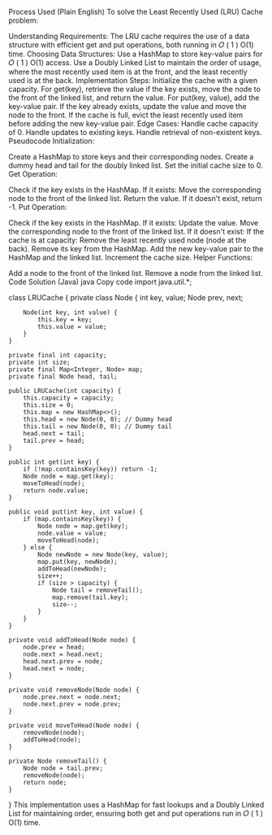 Process Used (Plain English)
To solve the Least Recently Used (LRU) Cache problem:

Understanding Requirements: The LRU cache requires the use of a data structure with efficient get and put operations, both running in 
𝑂
(
1
)
O(1) time.
Choosing Data Structures:
Use a HashMap to store key-value pairs for 
𝑂
(
1
)
O(1) access.
Use a Doubly Linked List to maintain the order of usage, where the most recently used item is at the front, and the least recently used is at the back.
Implementation Steps:
Initialize the cache with a given capacity.
For get(key), retrieve the value if the key exists, move the node to the front of the linked list, and return the value.
For put(key, value), add the key-value pair. If the key already exists, update the value and move the node to the front. If the cache is full, evict the least recently used item before adding the new key-value pair.
Edge Cases:
Handle cache capacity of 0.
Handle updates to existing keys.
Handle retrieval of non-existent keys.
Pseudocode
Initialization:

Create a HashMap to store keys and their corresponding nodes.
Create a dummy head and tail for the doubly linked list.
Set the initial cache size to 0.
Get Operation:

Check if the key exists in the HashMap.
If it exists:
Move the corresponding node to the front of the linked list.
Return the value.
If it doesn't exist, return -1.
Put Operation:

Check if the key exists in the HashMap.
If it exists:
Update the value.
Move the corresponding node to the front of the linked list.
If it doesn't exist:
If the cache is at capacity:
Remove the least recently used node (node at the back).
Remove its key from the HashMap.
Add the new key-value pair to the HashMap and the linked list.
Increment the cache size.
Helper Functions:

Add a node to the front of the linked list.
Remove a node from the linked list.
Code Solution (Java)
java
Copy code
import java.util.*;

class LRUCache {
    private class Node {
        int key, value;
        Node prev, next;

        Node(int key, int value) {
            this.key = key;
            this.value = value;
        }
    }

    private final int capacity;
    private int size;
    private final Map<Integer, Node> map;
    private final Node head, tail;

    public LRUCache(int capacity) {
        this.capacity = capacity;
        this.size = 0;
        this.map = new HashMap<>();
        this.head = new Node(0, 0); // Dummy head
        this.tail = new Node(0, 0); // Dummy tail
        head.next = tail;
        tail.prev = head;
    }

    public int get(int key) {
        if (!map.containsKey(key)) return -1;
        Node node = map.get(key);
        moveToHead(node);
        return node.value;
    }

    public void put(int key, int value) {
        if (map.containsKey(key)) {
            Node node = map.get(key);
            node.value = value;
            moveToHead(node);
        } else {
            Node newNode = new Node(key, value);
            map.put(key, newNode);
            addToHead(newNode);
            size++;
            if (size > capacity) {
                Node tail = removeTail();
                map.remove(tail.key);
                size--;
            }
        }
    }

    private void addToHead(Node node) {
        node.prev = head;
        node.next = head.next;
        head.next.prev = node;
        head.next = node;
    }

    private void removeNode(Node node) {
        node.prev.next = node.next;
        node.next.prev = node.prev;
    }

    private void moveToHead(Node node) {
        removeNode(node);
        addToHead(node);
    }

    private Node removeTail() {
        Node node = tail.prev;
        removeNode(node);
        return node;
    }
}
This implementation uses a HashMap for fast lookups and a Doubly Linked List for maintaining order, ensuring both get and put operations run in 
𝑂
(
1
)
O(1) time.






